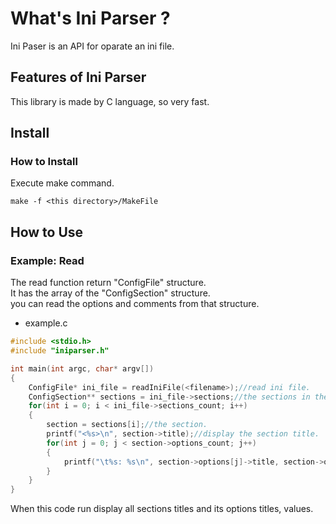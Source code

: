 # **What's Ini Parser ?**
Ini Paser is an API for oparate an ini file.

## **Features of Ini Parser**
This library is made by C language, so very fast.

## **Install**
### **How to Install**

Execute make command.
```
make -f <this directory>/MakeFile
```

## **How to Use**

### **Example: Read**

The read function return "ConfigFile" structure.\
It has the array of the "ConfigSection" structure.\
you can read the options and comments from that structure.

* example.c
```C
#include <stdio.h>
#include "iniparser.h"

int main(int argc, char* argv[])
{
    ConfigFile* ini_file = readIniFile(<filename>);//read ini file.
    ConfigSection** sections = ini_file->sections;//the sections in the ini file.
    for(int i = 0; i < ini_file->sections_count; i++)
    {
        section = sections[i];//the section.
        printf("<%s>\n", section->title);//display the section title.
        for(int j = 0; j < section->options_count; j++)
        {
            printf("\t%s: %s\n", section->options[j]->title, section->options[j]->value);//display the option title and the option value.
        }
    }
}
```
When this code run display all sections titles and its options titles, values.